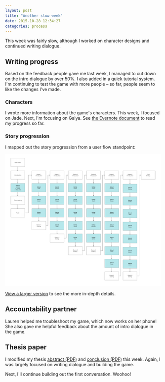 ```yaml
---
layout: post
title: "Another slow week"
date: 2015-10-28 12:34:27
categories: process
---
```


This week was fairly slow, although I worked on character designs and continued writing dialogue.

## Writing progress
Based on the feedback people gave me last week, I managed to cut down on the intro dialogue by over 50%. I also added in a quick tutorial system. I'm continuing to test the game with more people – so far, people seem to like the changes I've made.

### Characters
I wrote more information about the game's characters. This week, I focused on Jade. Next, I'm focusing on Gaiya. See [the Evernote document](https://www.evernote.com/l/AARD89YHqK1HA5WJ36ZfY4cNwBsrbkakeQg) to read my progress so far.

### Story progression
I mapped out the story progression from a user flow standpoint:

![](/assets/img/posts/2015-10-28/user-flow-progression_small.png)

[View a larger version](/assets/img/posts/2015-10-28/user-flow-progression.png) to see the more in-depth details.

## Accountability partner
Lauren helped me troubleshoot my game, which now works on her phone! She also gave me helpful feedback about the amount of intro dialogue in the game.

## Thesis paper
I modified my thesis [abstract (PDF)](/assets/docs/CattSmall_Abstract%23_2015-10-28.pdf) and [conclusion (PDF)](/assets/docs/CattSmall_Conclusion%23_2015-10-28.pdf) this week. Again, I was largely focused on writing dialogue and building the game.

Next, I'll continue building out the first conversation. Woohoo!
